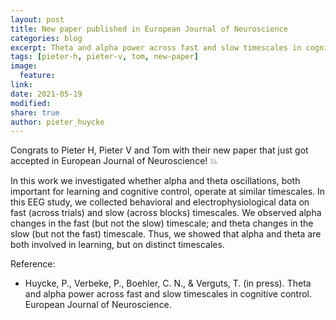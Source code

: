 ```yaml
---
layout: post
title: New paper published in European Journal of Neuroscience
categories: blog
excerpt: Theta and alpha power across fast and slow timescales in cognitive control
tags: [pieter-h, pieter-v, tom, new-paper]
image:
  feature:
link:
date: 2021-05-19
modified:
share: true
author: pieter_huycke
---
```


Congrats to Pieter H, Pieter V and Tom with their new paper that just got accepted in European Journal of Neuroscience! :boom:
   
In this work we investigated whether alpha and theta oscillations, both important for learning and cognitive control, operate at similar timescales. In this EEG study, we collected behavioral and electrophysiological data on fast (across trials) and slow (across blocks) timescales. We observed alpha changes in the fast (but not the slow) timescale; and theta changes in the slow (but not the fast) timescale. Thus, we showed that alpha and theta are both involved in learning, but on distinct timescales.

Reference:
- Huycke, P., Verbeke, P., Boehler, C. N., & Verguts, T. (in press). Theta and alpha power across fast and slow timescales in cognitive control. European Journal of Neuroscience.